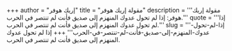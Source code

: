 +++
author = "إريك هوفر"
title = "مقولة إريك هوفر"
description = '''مقولة إريك هوفر: إذا لم تحول عدوك المنهزم إلى صديق فأنت لم تنتصر في الحرب.'''
quote = '''إذا لم تحول عدوك المنهزم إلى صديق فأنت لم تنتصر في الحرب.'''
slug = '''إذا-لم-تحول-عدوك-المنهزم-إلى-صديق-فأنت-لم-تنتصر-في-الحرب'''
+++
إذا لم تحول عدوك المنهزم إلى صديق فأنت لم تنتصر في الحرب.
